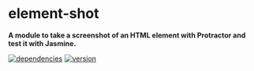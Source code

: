 # element-shot

**A module to take a screenshot of an HTML element with Protractor and test it with Jasmine.**

[![dependencies](https://img.shields.io/david/chrisguttandin/element-shot.svg?style=flat-square)](https://www.npmjs.com/package/element-shot)
[![version](https://img.shields.io/npm/v/element-shot.svg?style=flat-square)](https://www.npmjs.com/package/element-shot)
